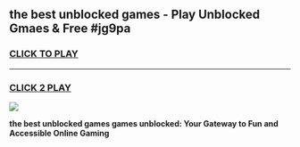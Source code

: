 
## the best unblocked games - Play Unblocked Gmaes & Free #jg9pa
<h3>
<a href="https://premium.freeplayer.one?title=the_best_unblocked_games&ref=01M">CLICK TO PLAY</a></h3>
<hr>

<h3>
<a href="https://premium.freeplayer.one?title=the_best_unblocked_games&ref=01M">CLICK 2 PLAY</a>
  
</h3>

<a href="https://premium.freeplayer.one?title=the_best_unblocked_games&ref=01M"><img src="https://clearcache.store/games.png"></a>


**the best unblocked games games unblocked: Your Gateway to Fun and Accessible Online Gaming**
